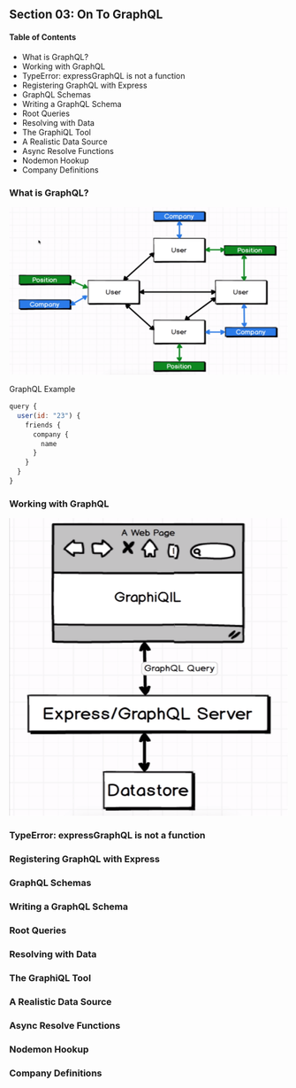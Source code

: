 ## Section 03: On To GraphQL

#### Table of Contents

- What is GraphQL?
- Working with GraphQL
- TypeError: expressGraphQL is not a function
- Registering GraphQL with Express
- GraphQL Schemas
- Writing a GraphQL Schema
- Root Queries
- Resolving with Data
- The GraphiQL Tool
- A Realistic Data Source
- Async Resolve Functions
- Nodemon Hookup
- Company Definitions

### What is GraphQL?

![User Diagram](/GraphQL_with_React_The_Complete_Developers_Guide/03_on_to_graphql/user_diagram.png)

GraphQL Example

```js
query {
  user(id: "23") {
    friends {
      company {
        name
      }
    }
  }
}
```

### Working with GraphQL

![GraphiQL](/GraphQL_with_React_The_Complete_Developers_Guide/03_on_to_graphql/graphiql.png)

### TypeError: expressGraphQL is not a function

### Registering GraphQL with Express

### GraphQL Schemas

### Writing a GraphQL Schema

### Root Queries

### Resolving with Data

### The GraphiQL Tool

### A Realistic Data Source

### Async Resolve Functions

### Nodemon Hookup

### Company Definitions
